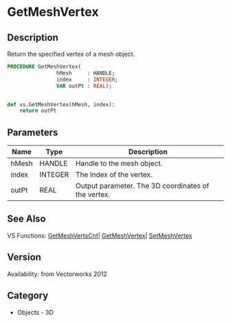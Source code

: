 # GetMeshVertex

## Description
Return the specified vertex of a mesh object.

```pascal
PROCEDURE GetMeshVertex(
				hMesh     : HANDLE;
				index     : INTEGER;
				VAR outPt : REAL);
```

```python

def vs.GetMeshVertex(hMesh, index):
    return outPt
```

## Parameters
|Name|Type|Description|
|---|---|---|
|hMesh|HANDLE|Handle to the mesh object.|
|index|INTEGER|The Index of the vertex.|
|outPt|REAL|Output parameter. The 3D coordinates of the vertex.|

## See Also
VS Functions:
[GetMeshVertsCnt](GetMeshVertsCnt.md)| [GetMeshVertex](GetMeshVertex.md)| [SetMeshVertex](SetMeshVertex.md)

## Version
Availability: from Vectorworks 2012
## Category
* Objects - 3D

